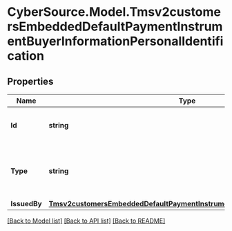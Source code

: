 # CyberSource.Model.Tmsv2customersEmbeddedDefaultPaymentInstrumentBuyerInformationPersonalIdentification
## Properties

Name | Type | Description | Notes
------------ | ------------- | ------------- | -------------
**Id** | **string** | The value of the identification type.  | [optional] 
**Type** | **string** | The type of the identification.  Valid values:   - driver license  | [optional] 
**IssuedBy** | [**Tmsv2customersEmbeddedDefaultPaymentInstrumentBuyerInformationIssuedBy**](Tmsv2customersEmbeddedDefaultPaymentInstrumentBuyerInformationIssuedBy.md) |  | [optional] 

[[Back to Model list]](../README.md#documentation-for-models) [[Back to API list]](../README.md#documentation-for-api-endpoints) [[Back to README]](../README.md)


